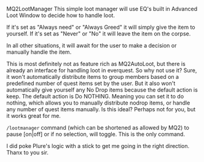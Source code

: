 MQ2LootManager
This simple loot manager will use EQ's built in Advanced Loot Window to decide how to handle loot. 

If it's set as "Always need" or "Always Greed" it will simply give the item to yourself. 
If it's set as "Never" or "No" it will leave the item on the corpse. 

In all other situations, it will await for the user to make a decision or manually handle the item. 

This is most definitely not as feature rich as MQ2AutoLoot, but there is already an interface for handling loot in everquest. So why not use it?
Sure, it won't automatically distribute items to group members based on a predefined number of quest items set by the user. 
But it also won't automatically give yourself any No Drop items because the default action is keep. The default action is Do NOTHING. 
Meaning you can set it to do nothing, which allows you to manually distribute nodrop items, or handle any number of quest items manually. 
Is this ideal? Perhaps not for you, but it works great for me. 


`/lootmanager` command (which can be shortened as allowed by MQ2) to pause [on|off] or if no selection, will toggle. This is the only command.


I did poke Plure's logic with a stick to get me going in the right direction. Thanx to you sir.